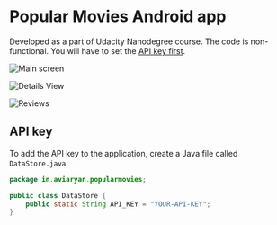 # Popular Movies Android app

Developed as a part of Udacity Nanodegree course. The code is non-functional. You will have to set the [API key first](#api-key).


![Main screen](http://i.imgur.com/GeJA02L.jpg)

![Details View](http://i.imgur.com/DRjNbQN.jpg)

![Reviews](http://i.imgur.com/z4KzwVM.jpg)


## API key

To add the API key to the application, create a Java file called `DataStore.java`.

```java
package in.aviaryan.popularmovies;

public class DataStore {
    public static String API_KEY = "YOUR-API-KEY";
}
```
